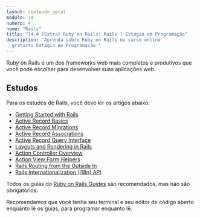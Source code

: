 ```yaml
---
layout: conteudo_geral
modulo: 14
numero: 4
nome: "Rails"
title: "14.4 [Extra] Ruby on Rails: Rails | Estágio em Programação"
description: "Aprenda sobre Ruby on Rails no curso online
  gratuito Estágio em Programação."
---
```


Ruby on Rails é um dos frameworks web mais completos e produtivos que você pode
escolher para desenvolver suas aplicações web.

## Estudos

Para os estudos de Rails, você deve ler os artigos abaixo:

- [Getting Started with Rails](https://guides.rubyonrails.org/getting_started.html)
- [Active Record Basics](https://guides.rubyonrails.org/active_record_basics.html)
- [Active Record Migrations](https://guides.rubyonrails.org/active_record_migrations.html)
- [Active Record Associations](https://guides.rubyonrails.org/association_basics.html)
- [Active Record Query Interface](https://guides.rubyonrails.org/active_record_querying.html)
- [Layouts and Rendering in Rails](https://guides.rubyonrails.org/layouts_and_rendering.html)
- [Action Controller Overview](https://guides.rubyonrails.org/action_controller_overview.html)
- [Action View Form Helpers](https://guides.rubyonrails.org/form_helpers.html)
- [Rails Routing from the Outside In](https://guides.rubyonrails.org/routing.html)
- [Rails Internationalization (I18n) API](https://guides.rubyonrails.org/i18n.html)

Todos os guias do [Ruby on Rails Guides](https://guides.rubyonrails.org/) são
recomendados, mas não são obrigatórios.

Recomendamos que você tenha seu terminal e seu editor de código aberto enquanto
lê os guias, para programar enquanto lê.
